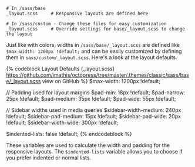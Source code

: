     # In /sass/base
    _layout.scss     # Responsive layouts are defined here

    # In /sass/custom - Change these files for easy customization
    _layout.scss     # Override settings for base/_layout.scss to change the layout

Just like with colors, widths in `/sass/base/_layout.scss` are defined like `$max-width: 1200px !default;` and can be easily customized
by defining them in `sass/custom/_layout.scss`. Here's a look at the layout defaults.

{% codeblock Layout Defaults (_layout.scss) https://github.com/imathis/octopress/tree/master/.themes/classic/sass/base/_layout.scss view on GitHub %}
$max-width: 1200px !default;

// Padding used for layout margins
$pad-min: 18px !default;
$pad-narrow: 25px !default;
$pad-medium: 35px !default;
$pad-wide: 55px !default;

// Sidebar widths used in media queries
$sidebar-width-medium: 240px !default;
$sidebar-pad-medium: 15px !default;
$sidebar-pad-wide: 20px !default;
$sidebar-width-wide: 300px !default;

$indented-lists: false !default;
{% endcodeblock %}

These variables are used to calculate the width and padding for the responsive layouts. The `$indented-lists` variable allows you to
choose if you prefer indented or normal lists.
